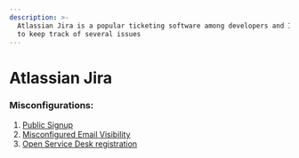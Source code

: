 ```yaml
---
description: >-
  Atlassian Jira is a popular ticketing software among developers and IT teams
  to keep track of several issues
---
```


# Atlassian Jira

### Misconfigurations:

1. [Public Signup](open-user-registration.md)
2. [Misconfigured Email Visibility](atlassian-jira-email-visibility.md)
3. [Open Service Desk registration](atlassian-jira-service-desk-open-signups.md)
